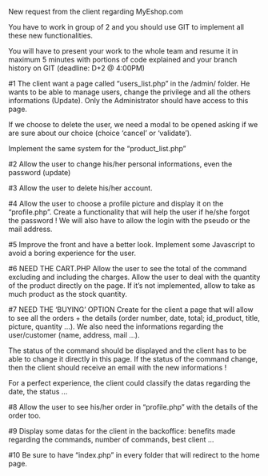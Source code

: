 New request from the client regarding MyEshop.com

You have to work in group of 2 and you should use GIT to implement all these new functionalities.

You will have to present your work to the whole team and resume it in maximum 5 minutes with portions of code explained and your branch history on GIT (deadline: D+2 @ 4:00PM)

#1 
The client want a page called “users_list.php” in the /admin/ folder. He wants to be able to manage users, change the privilege and all the others informations (Update).
Only the Administrator should have access to this page.

If we choose to delete the user, we need a modal to be opened asking if we are sure about our choice (choice ‘cancel’ or ‘validate’).

Implement the same system for the “product_list.php”

#2
Allow the user to change his/her personal informations, even the password (update)

#3
Allow the user to delete his/her account.

#4
Allow the user to choose a profile picture and display it on the “profile.php”. Create a functionality that will help the user if he/she forgot the password ! We will also have to allow the login with the pseudo or the mail address.

#5
Improve the front and have a better look. Implement some Javascript to avoid a boring experience for the user.

#6
NEED THE CART.PHP
Allow the user to see the total of the command excluding and including the charges.
Allow the user to deal with the quantity of the product directly on the page.
If it’s not implemented, allow to take as much product as the stock quantity.

#7
NEED THE ‘BUYING’ OPTION
Create for the client a page that will allow to see all the orders + the details (order number, date, total; id_product, title, picture, quantity …). We also need the informations regarding the user/customer (name, address, mail …). 

The status of the command should be displayed and the client has to be able to change it directly in this page.
If the status of the command change, then the client should receive an email with the new informations !

For a perfect experience, the client could classify the datas regarding the date, the status … 

#8
Allow the user to see his/her order in “profile.php” with the details of the order too.

#9
Display some datas for the client in the backoffice: benefits made regarding the commands, number of commands, best client ...

#10
Be sure to have “index.php” in every folder that will redirect to the home page.